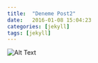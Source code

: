 ```yaml
---
title:  "Deneme Post2"
date:   2016-01-08 15:04:23
categories: [jekyll]
tags: [jekyll]
---
```

![Alt Text](/images/game2.gif)


